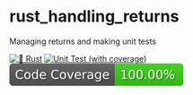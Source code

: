 # rust_handling_returns
Managing returns and making unit tests

[![🦀 Rust](https://github.com/rjunior8/rust_handling_returns/actions/workflows/rust.yml/badge.svg)](https://github.com/rjunior8/rust_handling_returns/actions/workflows/rust.yml)
[![Unit Test (with coverage)](https://github.com/rjunior8/rust_handling_returns/actions/workflows/rust_testing_with_code_coverage.yml/badge.svg)](https://github.com/rjunior8/rust_handling_returns/actions/workflows/rust_testing_with_code_coverage.yml)
[![coverage](https://raw.githubusercontent.com/rjunior8/rust_handling_returns/badges/main/test-coverage.svg)](https://raw.githubusercontent.com/rjunior8/rust_handling_returns/main/test-coverage.svg)

